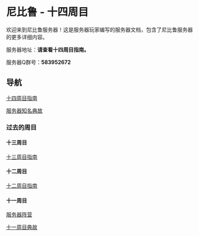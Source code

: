# 尼比鲁 - 十四周目

欢迎来到尼比鲁服务器！这是服务器玩家编写的服务器文档，包含了尼比鲁服务器的更多详细内容。

服务器地址：**请查看十四周目指南。**

服务器Q群号：**583952672**

## 导航

[十四周目指南](xiv_tutorial)

[服务器知名典故](servers_famous_anecdotes)

### 过去的周目

#### 十三周目

[十三周目指南](xiii_tutorial)

#### 十二周目

[十二周目指南](xii_tutorial)

#### 十一周目

[服务器阵营](factions)

[十一周目典故](xi_anecdotes)
